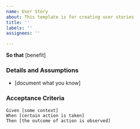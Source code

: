 ```yaml
---
name: User Story
about: This template is for creating user stories
title: ''
labels: ''
assignees: ''

---
```


**So that** [benefit]  
   
 ### Details and Assumptions
 * [document what you know]
   
 ### Acceptance Criteria  
   
 ```gherkin
 Given [some context]
 When [certain action is taken]
 Then [the outcome of action is observed]
 ```
